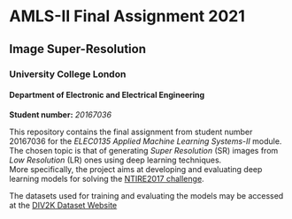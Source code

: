# AMLS-II Final Assignment 2021
## Image Super-Resolution 
### University College London
#### Department of Electronic and Electrical Engineering
**Student number:** *20167036*

This repository contains the final assignment from student number 20167036 for the *ELEC0135 Applied Machine Learning Systems-II* module. <br>
The chosen topic is that of generating *Super Resolution* (SR) images from *Low Resolution* (LR) ones using deep learning techniques. <br>
More specifically, the project aims at developing and evaluating deep learning models for solving the [NTIRE2017 challenge](https://data.vision.ee.ethz.ch/cvl/ntire17/).

The datasets used for training and evaluating the models may be accessed at the [DIV2K Dataset Website](https://data.vision.ee.ethz.ch/cvl/DIV2K/)

